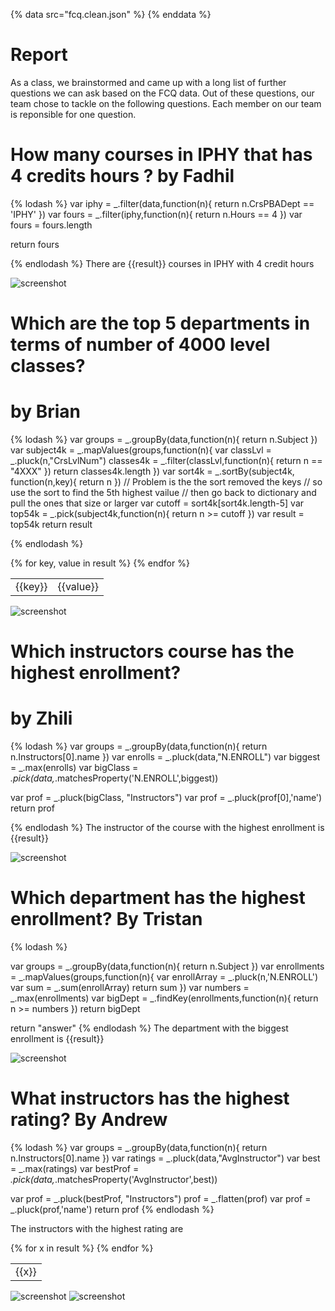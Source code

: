 {% data src="fcq.clean.json" %}
{% enddata %}

# Report

As a class, we brainstormed and came up with a long list of further questions we
can ask based on the FCQ data. Out of these questions, our team chose to tackle on
the following questions. Each member on our team is reponsible for one question.

# How many courses in IPHY that has 4 credits hours ? by Fadhil

{% lodash %}
var iphy = _.filter(data,function(n){
        return n.CrsPBADept == 'IPHY'
})
var fours = _.filter(iphy,function(n){
	return n.Hours == 4
})
var fours = fours.length
	
return  fours


{% endlodash %}
There are {{result}} courses in IPHY with 4 credit hours

![screenshot](IPHYClasses.png)
# Which are the top 5 departments in terms of number of 4000 level classes? 
# by Brian 

{% lodash %}
var groups = _.groupBy(data,function(n){
        return n.Subject
})
var subject4k = _.mapValues(groups,function(n){ 
	var  classLvl = _.pluck(n,"CrsLvlNum")
	classes4k = _.filter(classLvl,function(n){
		return n == "4XXX"
	})
        return  classes4k.length
})
var sort4k = _.sortBy(subject4k, function(n,key){
	return n
})
// Problem is the the sort removed the keys
// so use the sort to find the 5th highest vailue
// then go back to dictionary and pull the ones that size or larger
var cutoff = sort4k[sort4k.length-5]
var top54k = _.pick(subject4k,function(n){
	return n >= cutoff
})
var result = top54k
return result


{% endlodash %}
<table>
{% for key, value in result %}
    <tr>
        <td>{{key}}</td>
        <td>{{value}}</td>
    </tr>
{% endfor %}
</table>

![screenshot](4KClasses.png)
# Which instructors course has the highest enrollment?
# by Zhili

{% lodash %}
var groups = _.groupBy(data,function(n){
	return n.Instructors[0].name
})
var enrolls = _.pluck(data,"N.ENROLL")
var biggest = _.max(enrolls)
var bigClass = _.pick(data,_.matchesProperty('N.ENROLL',biggest))

var prof =  _.pluck(bigClass, "Instructors")
var prof = _.pluck(prof[0],'name')
return prof

{% endlodash %}
The instructor of the course with the highest enrollment is {{result}}

![screenshot](ClassEnroll.png)
#  Which department has the highest enrollment? By Tristan

{% lodash %}

var groups = _.groupBy(data,function(n){
        return n.Subject
})
var enrollments = _.mapValues(groups,function(n){
	var enrollArray = _.pluck(n,'N.ENROLL')
	var sum = _.sum(enrollArray)
	return sum
})
var numbers = _.max(enrollments)
var bigDept = _.findKey(enrollments,function(n){
	return n >= numbers
})
return bigDept


return "answer"
{% endlodash %}
The department with the biggest enrollment is {{result}}

![screenshot](SubjectEnroll.png)
#  What instructors has the highest rating? By Andrew

{% lodash %}
var groups = _.groupBy(data,function(n){
	return n.Instructors[0].name
})
var ratings = _.pluck(data,"AvgInstructor")
var best = _.max(ratings)
var bestProf = _.pick(data,_.matchesProperty('AvgInstructor',best))

var prof =  _.pluck(bestProf, "Instructors")
prof = _.flatten(prof)
var prof = _.pluck(prof,'name')
return prof
{% endlodash %}

The instructors with the highest rating are

<table>
{% for x  in result %}
    <tr>
        <td>{{x}}</td>
    </tr>
{% endfor %}
</table>

![screenshot](ProfRate1.png)
![screenshot](ProfRate2.png)
